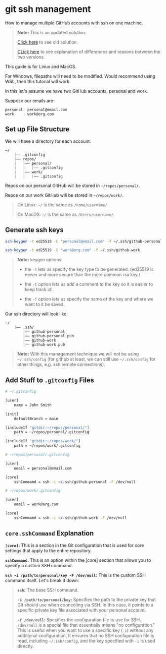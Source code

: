 # git ssh management

How to manage multiple GitHub accounts with ssh on one machine.

> **Note:** This is an updated solution.
>
> [Click here](./README.old.md) to see old solution.
>
> [CLick here](./change.md) to see explanation of differences and reasons between the two versions.

This guide is for Linux and MacOS.

For Windows, filepaths will need to be modified. Would recommend using WSL, then this tutorial will work.

In this let's assume we have two GitHub accounts, personal and work.

Suppose our emails are:

```text
personal: personal@email.com
work    : work@org.com
```

## Set up File Structure

We will have a directory for each account:

```text
~/
    |–– .gitconfig
    |–– repos/
    |   |–– personal/
    |   |   |–– .gitconfig
    |   |–– work/
    |   |   |–– .gitconfig
```

Repos on our personal GitHub will be stored in `~/repos/personal/`.

Repos on our work GitHub will be stored in `~/repos/work/`.

> On Linux: `~/` is the same as `/home/username/`.
>
> On MacOS: `~/` is the same as `/Users/username/`.

## Generate ssh keys

```bash
ssh-keygen -t ed25519 -C "personal@email.com" -f ~/.ssh/github-personal

ssh-keygen -t ed25519 -C "work@org.com" -f ~/.ssh/github-work
```

> **Note:** keygen options:
>
> - the `-t` lets us specify the key type to be generated. (ed25519 is newer and more secure than the more common rsa key.)
>
> - the `-C` option lets us add a comment to the key so it is easier to keep track of.
>
> - the `-f` option lets us specify the name of the key and where we want to it be saved.

Our ssh directory will look like:

```text
~/
    |–– .ssh/
        |–– github-personal
        |–– github-personal.pub
        |–– github-work
        |–– github-work.pub
```

> **Note:** With this management technique we will not be using `~/.ssh/config` (for github at least, we can still use `~/.ssh/config` for other things, e.g. ssh remote connections).

## Add Stuff to `.gitconfig` Files

```bash
# ~/.gitconfig

[user]
    name = John Smith

[init]
    defaultBranch = main

[includeIf "gitdir:~/repos/personal/"]
    path = ~/repos/personal/.gitconfig

[includeIf "gitdir:~/repos/work/"]
    path = ~/repos/work/.gitconfig
```

```bash
# ~/repos/personal/.gitconfig

[user]
    email = personal@email.com

[core]
    sshCommand = ssh -i ~/.ssh/github-personal -F /dev/null
```

```bash
# ~/repos/work/.gitconfig

[user]
    email = work@org.com

[core]
    sshCommand = ssh -i ~/.ssh/github-work -F /dev/null
```

## `core.sshCommand` Explanation

**`[core]`:** This is a section in the Git configuration that is used for core settings that apply to the entire repository.

**`sshCommand`:** This is an option within the [core] section that allows you to specify a custom SSH command.

**`ssh -i /path/to/personal/key -F /dev/null`:** This is the custom SSH command itself. Let's break it down:

> **`ssh`:** The base SSH command.
>
> **`-i /path/to/personal/key`:** Specifies the path to the private key that Git should use when connecting via SSH. In this case, it points to a specific private key file associated with your personal account.
>
> **`-F /dev/null`:** Specifies the configuration file to use for SSH. `/dev/null` is a special file that essentially means "no configuration." This is useful when you want to use a specific key (`-i`) without any additional configuration. It ensures that no SSH configuration file is read, including `~/.ssh/config`, and the key specified with `-i` is used directly.
